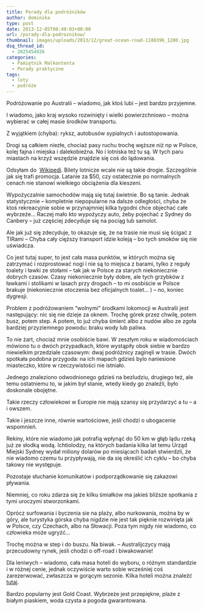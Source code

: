 ```yaml
---
title: Porady dla podróżników
author: dominika
type: post
date: 2013-12-05T00:49:03+00:00
url: /porady-dla-podroznikow/
thumbnail: images/uploads/2013/12/great-ocean-road-1180396_1280.jpg
dsq_thread_id:
  - 2025454926
categories:
  - Pamiętnik Malkontenta
  - Porady praktyczne
tags:
  - loty
  - podróże
---
```


Podróżowanie po Australii &#8211; wiadomo, jak ktoś lubi &#8211; jest bardzo przyjemne.

I wiadomo, jako kraj wysoko rozwinięty i wielki powierzchniowo &#8211; można wybierać w całej masie środków transportu.

Z wyjątkiem (chyba): ryksz, autobusów sypialnych i autostopowania.

Drogi są całkiem niezłe, chociaż pasy ruchu trochę węższe niż np w Polsce, kolej fajna i miejska i dalekobieżna. No i lotniska też tu są. W tych paru miastach na krzyż wszędzie znajdzie się coś do lądowania.

  <!--more-->

Odsyłam do  [Wikipedi](http://en.wikipedia.org/wiki/List_of_airports_in_Australia#Australian_Capital_Territory_.28ACT.29). Bilety lotnicze wcale nie są takie drogie. Szczególnie jak się trafi promocja. Latanie za $50, czy ostatecznie po normalnych cenach nie stanowi wielkiego obciążenia dla kieszeni.

Wypożyczalnie samochodów mają się tutaj świetnie. Bo są tanie. Jednak statystycznie &#8211; kompletnie niepopularne na dalsze odległości, chyba że ktoś rekreacyjnie sobie w przynajmniej kilka tygodni chce objechać całe wybrzeże… Raczej mało kto wypożyczy auto, żeby pojechać z Sydney do Canbery &#8211; już częściej zdecyduje się na pociąg lub samolot.

Ale jak już się zdecyduje, to okazuje się, że na trasie nie musi się ścigać z TIRami &#8211; Chyba cały cięższy transport idzie koleją &#8211; bo tych smoków się nie uświadcza.

Co jest tutaj super, to jest cała masa punktów, w których można się zatrzymać i rozprostować nogi i nie są to miejsca z barami, tylko z reguły toalety i ławki ze stołami &#8211; tak jak w Polsce za starych niekoniecznie dobrych czasów. Czasy niekoniecznie były dobre, ale tych grzybków z ławkami i stolikami w lasach przy drogach &#8211; to mi osobiście w Polsce brakuje (niekoniecznie otoczenia bez oficjalnych toalet… ) &#8211; no, koniec dygresji.


Problem z podróżowaniem “wolnymi” środkami lokomocji w Australii jest następujący: nic się nie dzieje za oknem. Trochę górek przez chwilę, potem busz, potem step. A potem, to już chyba śmierć albo z nudów albo ze zgoła bardziej przyziemnego powodu: braku wody lub paliwa.

To nie żart, chociaż mnie osobiście bawi. W zeszłym roku w wiadomościach mówiono tu o dwóch przypadkach, które wystąpiły obok siebie w bardzo niewielkim przedziale czasowym: dwaj podróżnicy zaginęli w trasie. Dwóch spotkała podobna przygoda: na ich mapach gdzieś bylo naniesione miasteczko, które w rzeczywistości nie istniało.

Jednego znaleziono odwodnionego gdzieś na bezludziu, drugiego też, ale temu ostatniemu to, w jakim był stanie, wtedy kiedy go znaleźli, było doskonale obojętne.

Takie rzeczy człowiekowi w Europie nie mają szansy się przydarzyć a tu &#8211; a i owszem.

Takie i jeszcze inne, równie wartościowe, jeśli chodzi o ubogacenie wspomnień.

Rekiny, które nie wiadomo jak potrafią wpłynąć do 50 km w głąb lądu rzeką już ze słodką wodą. Ichtiolodzy, na których badania kilka lat temu Urząd Miejski Sydney wydał miliony dolarów po miesiącach badań stwierdzli, że nie wiadomo czemu tu przypływają, nie da się określić ich cyklu &#8211; bo chyba takowy nie występuje.

Pozostaje słuchanie komunikatów i podporządkowanie się zakazowi pływania.

Niemniej, co roku zdarza się że kilku śmiałków ma jakieś bliższe spotkania z tymi uroczymi stworzonkami.

Oprócz surfowania i byczenia sie na plaży, albo nurkowania, można by w góry, ale turystyka górska chyba nigdzie nie jest tak pięknie rozwinięta jak w Polsce, czy Czechach, albo na Słowacji. Poza tym nigdy nie wiadomo, co człowieka może ugryźć…

Trochę można w step i do buszu. Na biwak. &#8211; Australijczycy mają przecudowny rynek, jeśli chodzi o off-road i biwakowanie!

Dla leniwych &#8211; wiadomo, cała masa hoteli do wyboru, o różnym standardzie i w różnej cenie, jednak oczywiście warto sobie wcześniej coś zarezerwować, zwłaszcza w gorącym sezonie. Kilka hoteli można znaleźć [tutaj](http://www.trivago.pl/).

Bardzo popularny jest Gold Coast. Wybrzeże jest przepiękne, plaże z białym piaskiem, woda czysta a pogoda gwarantowana.